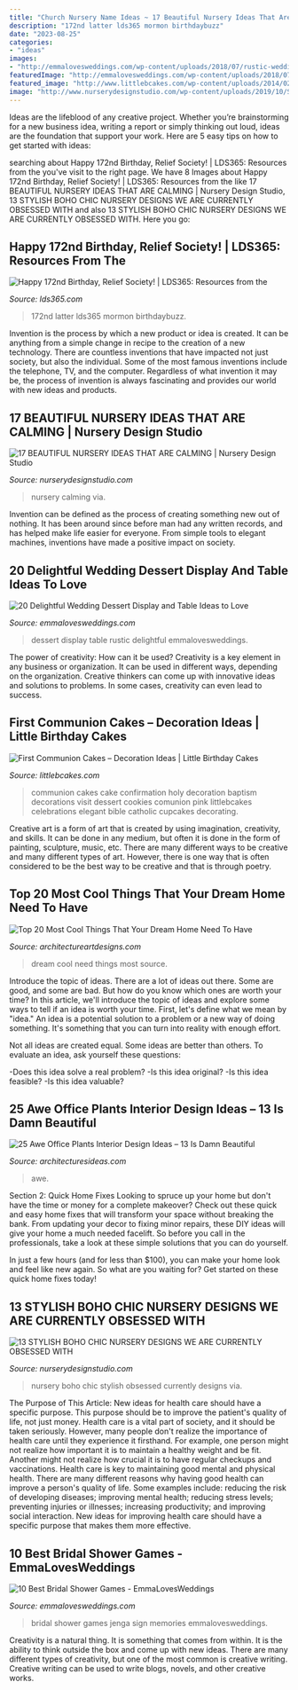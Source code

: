 ```yaml
---
title: "Church Nursery Name Ideas ~ 17 Beautiful Nursery Ideas That Are Calming"
description: "172nd latter lds365 mormon birthdaybuzz"
date: "2023-08-25"
categories:
- "ideas"
images:
- "http://emmalovesweddings.com/wp-content/uploads/2018/07/rustic-wedding-dessert-display-ideas-with-wine-barrel.jpg"
featuredImage: "http://emmalovesweddings.com/wp-content/uploads/2018/07/rustic-wedding-dessert-display-ideas-with-wine-barrel.jpg"
featured_image: "http://www.littlebcakes.com/wp-content/uploads/2014/02/First-Communion-Cake-Ideas.jpg"
image: "http://www.nurserydesignstudio.com/wp-content/uploads/2019/10/STYLISH-BOHO-CHIC-NURSERY-4.jpg"
---
```



Ideas are the lifeblood of any creative project. Whether you’re brainstorming for a new business idea, writing a report or simply thinking out loud, ideas are the foundation that support your work. Here are 5 easy tips on how to get started with ideas: 

	

		
searching about Happy 172nd Birthday, Relief Society! | LDS365: Resources from the you've visit to the right page. We have 8 Images about Happy 172nd Birthday, Relief Society! | LDS365: Resources from the like 17 BEAUTIFUL NURSERY IDEAS THAT ARE CALMING | Nursery Design Studio, 13 STYLISH BOHO CHIC NURSERY DESIGNS WE ARE CURRENTLY OBSESSED WITH and also 13 STYLISH BOHO CHIC NURSERY DESIGNS WE ARE CURRENTLY OBSESSED WITH. Here you go:
		
    
## Happy 172nd Birthday, Relief Society! | LDS365: Resources From The

<img loading=lazy src="https://lds365.com/wp-content/uploads/2014/03/1617890_10152257988701550_1817808388_o1.jpg" onerror="this.onerror=null;this.src='https://tse2.mm.bing.net/th?id=OIP.j6ZzEyOiUjZ4qIJtm5AJhgHaIY&amp;pid=15.1';" alt="Happy 172nd Birthday, Relief Society! | LDS365: Resources from the">

_Source: lds365.com_

>172nd latter lds365 mormon birthdaybuzz. 

	

Invention is the process by which a new product or idea is created. It can be anything from a simple change in recipe to the creation of a new technology. There are countless inventions that have impacted not just society, but also the individual. Some of the most famous inventions include the telephone, TV, and the computer. Regardless of what invention it may be, the process of invention is always fascinating and provides our world with new ideas and products.

    
## 17 BEAUTIFUL NURSERY IDEAS THAT ARE CALMING | Nursery Design Studio

<img loading=lazy src="https://www.nurserydesignstudio.com/wp-content/uploads/2020/10/beautiful-nursery-ideas-4.png" onerror="this.onerror=null;this.src='https://tse4.mm.bing.net/th?id=OIP.6qM4rXIQjd9E6AAT2uMZ3gHaLH&amp;pid=15.1';" alt="17 BEAUTIFUL NURSERY IDEAS THAT ARE CALMING | Nursery Design Studio">

_Source: nurserydesignstudio.com_

>nursery calming via. 

	

Invention can be defined as the process of creating something new out of nothing. It has been around since before man had any written records, and has helped make life easier for everyone. From simple tools to elegant machines, inventions have made a positive impact on society.

    
## 20 Delightful Wedding Dessert Display And Table Ideas To Love

<img loading=lazy src="http://emmalovesweddings.com/wp-content/uploads/2018/07/rustic-wedding-dessert-display-ideas-with-wine-barrel.jpg" onerror="this.onerror=null;this.src='https://tse2.mm.bing.net/th?id=OIP.E1QDEoQ2JaucqWNF4u3eGQHaLH&amp;pid=15.1';" alt="20 Delightful Wedding Dessert Display and Table Ideas to Love">

_Source: emmalovesweddings.com_

>dessert display table rustic delightful emmalovesweddings. 

	

The power of creativity: How can it be used?
Creativity is a key element in any business or organization. It can be used in different ways, depending on the organization. Creative thinkers can come up with innovative ideas and solutions to problems. In some cases, creativity can even lead to success.

    
## First Communion Cakes – Decoration Ideas | Little Birthday Cakes

<img loading=lazy src="http://www.littlebcakes.com/wp-content/uploads/2014/02/First-Communion-Cake-Ideas.jpg" onerror="this.onerror=null;this.src='https://tse2.mm.bing.net/th?id=OIP.1RPWOvpRM8PYYx0NG-ujNAHaLV&amp;pid=15.1';" alt="First Communion Cakes – Decoration Ideas | Little Birthday Cakes">

_Source: littlebcakes.com_

>communion cakes cake confirmation holy decoration baptism decorations visit dessert cookies comunion pink littlebcakes celebrations elegant bible catholic cupcakes decorating. 

	

Creative art is a form of art that is created by using imagination, creativity, and skills. It can be done in any medium, but often it is done in the form of painting, sculpture, music, etc. There are many different ways to be creative and many different types of art. However, there is one way that is often considered to be the best way to be creative and that is through poetry.

    
## Top 20 Most Cool Things That Your Dream Home Need To Have

<img loading=lazy src="https://www.architectureartdesigns.com/wp-content/uploads/2016/06/9-12.jpg" onerror="this.onerror=null;this.src='https://tse1.mm.bing.net/th?id=OIP.hJiqjCO4ypuxa13vHmlc7AHaJ4&amp;pid=15.1';" alt="Top 20 Most Cool Things That Your Dream Home Need To Have">

_Source: architectureartdesigns.com_

>dream cool need things most source. 

	

Introduce the topic of ideas.
There are a lot of ideas out there. Some are good, and some are bad. But how do you know which ones are worth your time? In this article, we'll introduce the topic of ideas and explore some ways to tell if an idea is worth your time.
First, let's define what we mean by "idea." An idea is a potential solution to a problem or a new way of doing something. It's something that you can turn into reality with enough effort.

Not all ideas are created equal. Some ideas are better than others. To evaluate an idea, ask yourself these questions:

-Does this idea solve a real problem?
-Is this idea original?
-Is this idea feasible?
-Is this idea valuable?

    
## 25 Awe Office Plants Interior Design Ideas – 13 Is Damn Beautiful

<img loading=lazy src="https://architecturesideas.com/wp-content/uploads/2017/09/7-3.jpg" onerror="this.onerror=null;this.src='https://tse2.mm.bing.net/th?id=OIP.yxQN8CfPVFtY3TN6_iY_dAHaE8&amp;pid=15.1';" alt="25 Awe Office Plants Interior Design Ideas – 13 Is Damn Beautiful">

_Source: architecturesideas.com_

>awe. 

	

Section 2: Quick Home Fixes
Looking to spruce up your home but don't have the time or money for a complete makeover? Check out these quick and easy home fixes that will transform your space without breaking the bank.
From updating your decor to fixing minor repairs, these DIY ideas will give your home a much needed facelift. So before you call in the professionals, take a look at these simple solutions that you can do yourself.

In just a few hours (and for less than $100), you can make your home look and feel like new again. So what are you waiting for? Get started on these quick home fixes today!

    
## 13 STYLISH BOHO CHIC NURSERY DESIGNS WE ARE CURRENTLY OBSESSED WITH

<img loading=lazy src="http://www.nurserydesignstudio.com/wp-content/uploads/2019/10/STYLISH-BOHO-CHIC-NURSERY-4.jpg" onerror="this.onerror=null;this.src='https://tse1.mm.bing.net/th?id=OIP.syWI1NuGE8sNsw3uQa21hgHaJQ&amp;pid=15.1';" alt="13 STYLISH BOHO CHIC NURSERY DESIGNS WE ARE CURRENTLY OBSESSED WITH">

_Source: nurserydesignstudio.com_

>nursery boho chic stylish obsessed currently designs via. 

	

The Purpose of This Article: New ideas for health care should have a specific purpose. This purpose should be to improve the patient's quality of life, not just money.
Health care is a vital part of society, and it should be taken seriously. However, many people don't realize the importance of health care until they experience it firsthand. For example, one person might not realize how important it is to maintain a healthy weight and be fit. Another might not realize how crucial it is to have regular checkups and vaccinations. Health care is key to maintaining good mental and physical health. There are many different reasons why having good health can improve a person's quality of life. Some examples include: reducing the risk of developing diseases; improving mental health; reducing stress levels; preventing injuries or illnesses; increasing productivity; and improving social interaction. New ideas for improving health care should have a specific purpose that makes them more effective.

    
## 10 Best Bridal Shower Games - EmmaLovesWeddings

<img loading=lazy src="http://emmalovesweddings.com/wp-content/uploads/2017/08/sign-a-jenga-with-memories-bridal-shower-games.jpg" onerror="this.onerror=null;this.src='https://tse2.mm.bing.net/th?id=OIP.T2P3kt-_z1Ozjv0fVfFVFAHaLI&amp;pid=15.1';" alt="10 Best Bridal Shower Games - EmmaLovesWeddings">

_Source: emmalovesweddings.com_

>bridal shower games jenga sign memories emmalovesweddings. 

	

Creativity is a natural thing. It is something that comes from within. It is the ability to think outside the box and come up with new ideas. There are many different types of creativity, but one of the most common is creative writing. Creative writing can be used to write blogs, novels, and other creative works.

